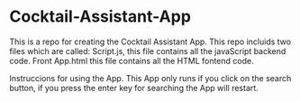# Cocktail-Assistant-App
This is a repo for creating the Cocktail Assistant App.
This repo incluids two files which are called: 
Script.js, this file contains all the javaScript backend code.
Front App.html this file contains all the HTML fontend code.

Instruccions for using the App.
This App only runs if you click on the search button, if you press the enter key for searching the App will restart.